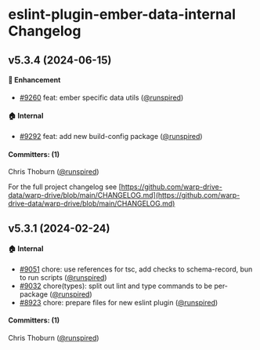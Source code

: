 # eslint-plugin-ember-data-internal Changelog

## v5.3.4 (2024-06-15)

#### :rocket: Enhancement

* [#9260](https://github.com/warp-drive-data/warp-drive/pull/9260) feat: ember specific data utils ([@runspired](https://github.com/runspired))

#### :house: Internal

* [#9292](https://github.com/warp-drive-data/warp-drive/pull/9292) feat: add new build-config package ([@runspired](https://github.com/runspired))

#### Committers: (1)

Chris Thoburn ([@runspired](https://github.com/runspired))

For the full project changelog see [https://github.com/warp-drive-data/warp-drive/blob/main/CHANGELOG.md](https://github.com/warp-drive-data/warp-drive/blob/main/CHANGELOG.md)

## v5.3.1 (2024-02-24)

#### :house: Internal

* [#9051](https://github.com/warp-drive-data/warp-drive/pull/9051) chore: use references for tsc, add checks to schema-record, bun to run scripts ([@runspired](https://github.com/runspired))
* [#9032](https://github.com/warp-drive-data/warp-drive/pull/9032) chore(types): split out lint and type commands to be per-package ([@runspired](https://github.com/runspired))
* [#8923](https://github.com/warp-drive-data/warp-drive/pull/8923) chore: prepare files for new eslint plugin ([@runspired](https://github.com/runspired))

#### Committers: (1)

Chris Thoburn ([@runspired](https://github.com/runspired))

